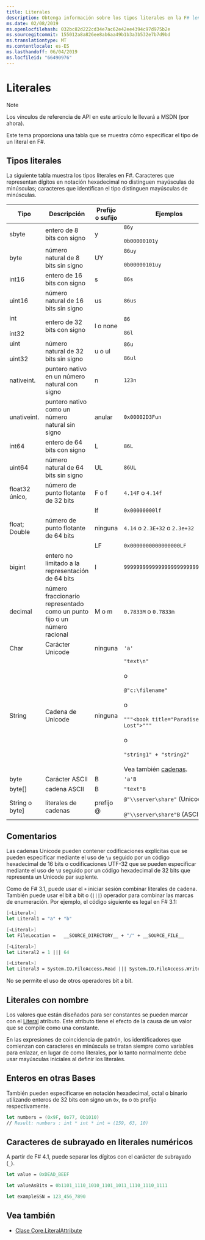 ```yaml
---
title: Literales
description: Obtenga información sobre los tipos literales en la F# lenguaje de programación.
ms.date: 02/08/2019
ms.openlocfilehash: 032bc82d222cd34e7ac62e42ee4394c97d975b2e
ms.sourcegitcommit: 155012a8a826ee8ab6aa49b1b3a3b532e7b7d9bd
ms.translationtype: MT
ms.contentlocale: es-ES
ms.lasthandoff: 06/04/2019
ms.locfileid: "66490976"
---
```

# <a name="literals"></a>Literales

> [!NOTE]
> Los vínculos de referencia de API en este artículo le llevará a MSDN (por ahora).

Este tema proporciona una tabla que se muestra cómo especificar el tipo de un literal en F#.

## <a name="literal-types"></a>Tipos literales

La siguiente tabla muestra los tipos literales en F#. Caracteres que representan dígitos en notación hexadecimal no distinguen mayúsculas de minúsculas; caracteres que identifican el tipo distinguen mayúsculas de minúsculas.

|Tipo|Descripción|Prefijo o sufijo|Ejemplos|
|----|-----------|----------------|--------|
|sbyte|entero de 8 bits con signo|y|`86y`<br /><br />`0b00000101y`|
|byte|número natural de 8 bits sin signo|UY|`86uy`<br /><br />`0b00000101uy`|
|int16|entero de 16 bits con signo|s|`86s`|
|uint16|número natural de 16 bits sin signo|us|`86us`|
|int<br /><br />int32|entero de 32 bits con signo|l o none|`86`<br /><br />`86l`|
|uint<br /><br />uint32|número natural de 32 bits sin signo|u o ul|`86u`<br /><br />`86ul`|
|nativeint.|puntero nativo en un número natural con signo|n|`123n`|
|unativeint.|puntero nativo como un número natural sin signo|anular|`0x00002D3Fun`|
|int64|entero de 64 bits con signo|L|`86L`|
|uint64|número natural de 64 bits sin signo|UL|`86UL`|
|float32 único,|número de punto flotante de 32 bits|F o f|`4.14F` o `4.14f`|
|||lf|`0x00000000lf`|
|float; Double|número de punto flotante de 64 bits|ninguna|`4.14` o `2.3E+32` o `2.3e+32`|
|||LF|`0x0000000000000000LF`|
|bigint|entero no limitado a la representación de 64 bits|I|`9999999999999999999999999999I`|
|decimal|número fraccionario representado como un punto fijo o un número racional|M o m|`0.7833M` o `0.7833m`|
|Char|Carácter Unicode|ninguna|`'a'`|
|String|Cadena de Unicode|ninguna|`"text\n"`<br /><br />o<br /><br />`@"c:\filename"`<br /><br />o<br /><br />`"""<book title="Paradise Lost">"""`<br /><br />o<br /><br />`"string1" + "string2"`<br /><br />Vea también [cadenas](Strings.md).|
|byte|Carácter ASCII|B|`'a'B`|
|byte[]|cadena ASCII|B|`"text"B`|
|String o byte]|literales de cadenas|prefijo @|`@"\\server\share"` (Unicode)<br /><br />`@"\\server\share"B` (ASCII)|

## <a name="remarks"></a>Comentarios

Las cadenas Unicode pueden contener codificaciones explícitas que se pueden especificar mediante el uso de `\u` seguido por un código hexadecimal de 16 bits o codificaciones UTF-32 que se pueden especificar mediante el uso de `\U` seguido por un código hexadecimal de 32 bits que representa un Unicode par suplente.

Como de F# 3.1, puede usar el `+` iniciar sesión combinar literales de cadena. También puede usar el bit a bit o (`|||`) operador para combinar las marcas de enumeración. Por ejemplo, el código siguiente es legal en F# 3.1:

```fsharp
[<Literal>]
let Literal1 = "a" + "b"

[<Literal>]
let FileLocation =   __SOURCE_DIRECTORY__ + "/" + __SOURCE_FILE__

[<Literal>]
let Literal2 = 1 ||| 64

[<Literal>]
let Literal3 = System.IO.FileAccess.Read ||| System.IO.FileAccess.Write
```

No se permite el uso de otros operadores bit a bit.

## <a name="named-literals"></a>Literales con nombre

Los valores que están diseñados para ser constantes se pueden marcar con el [Literal](https://msdn.microsoft.com/library/465f36ce-d146-41c0-b425-679c509cd285) atributo. Este atributo tiene el efecto de la causa de un valor que se compile como una constante.

En las expresiones de coincidencia de patrón, los identificadores que comienzan con caracteres en minúscula se tratan siempre como variables para enlazar, en lugar de como literales, por lo tanto normalmente debe usar mayúsculas iniciales al definir los literales.

## <a name="integers-in-other-bases"></a>Enteros en otras Bases

También pueden especificarse en notación hexadecimal, octal o binario utilizando enteros de 32 bits con signo un `0x`, `0o` o `0b` prefijo respectivamente.

```fsharp
let numbers = (0x9F, 0o77, 0b1010)
// Result: numbers : int * int * int = (159, 63, 10)
```

## <a name="underscores-in-numeric-literals"></a>Caracteres de subrayado en literales numéricos

A partir de F# 4.1, puede separar los dígitos con el carácter de subrayado (`_`).

```fsharp
let value = 0xDEAD_BEEF

let valueAsBits = 0b1101_1110_1010_1101_1011_1110_1110_1111

let exampleSSN = 123_456_7890
```

## <a name="see-also"></a>Vea también

- [Clase Core.LiteralAttribute](https://msdn.microsoft.com/visualfsharpdocs/conceptual/core.literalattribute-class-%5bfsharp%5d)
